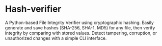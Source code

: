 # Hash-verifier
A Python-based File Integrity Verifier using cryptographic hashing. Easily generate and save hashes (SHA-256, SHA-1, MD5) for any file, then verify integrity by comparing with stored values. Detect tampering, corruption, or unauthorized changes with a simple CLI interface.
